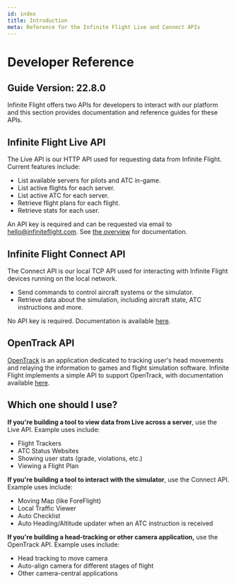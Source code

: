 ```yaml
---
id: index
title: Introduction
meta: Reference for the Infinite Flight Live and Connect APIs
---
```


# Developer Reference



## Guide Version: 22.8.0



Infinite Flight offers two APIs for developers to interact with our platform and this section provides documentation and reference guides for these APIs.



## Infinite Flight Live API

The Live API is our HTTP API used for requesting data from Infinite Flight. Current features include:

- List available servers for pilots and ATC in-game.
- List active flights for each server.
- List active ATC for each server.
- Retrieve flight plans for each flight.
- Retrieve stats for each user.

An API key is required and can be requested via email to [hello@infiniteflight.com](mailto:hello@infiniteflight.com). See [the overview](/guide/developer-reference/live-api/overview) for documentation.

## Infinite Flight Connect API

The Connect API is our local TCP API used for interacting with Infinite Flight devices running on the local network.

- Send commands to control aircraft systems or the simulator.
- Retrieve data about the simulation, including aircraft state, ATC instructions and more.

No API key is required. Documentation is available [here](/guide/developer-reference/connect-api/overview).

## OpenTrack API

[OpenTrack](https://github.com/opentrack/opentrack) is an application dedicated to tracking user's head movements and relaying the information to games and flight simulation software. Infinite Flight implements a simple API to support OpenTrack, with documentation available [here](/guide/developer-reference/opentrack/overview).

## Which one should I use?

**If you're building a tool to view data from Live across a server**, use the Live API. Example uses include:

- Flight Trackers
- ATC Status Websites
- Showing user stats (grade, violations, etc.)
- Viewing a Flight Plan

**If you're building a tool to interact with the simulator**, use the Connect API. Example uses include:

- Moving Map (like ForeFlight)
- Local Traffic Viewer
- Auto Checklist
- Auto Heading/Altitude updater when an ATC instruction is received

**If you're building a head-tracking or other camera application,** use the OpenTrack API. Example uses include:

- Head tracking to move camera
- Auto-align camera for different stages of flight
- Other camera-central applications